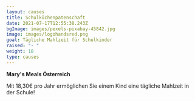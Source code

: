 ```yaml
---
layout: causes
title: Schulküchenpatenschaft
date: 2021-07-17T12:55:38.243Z
bgImage: images/pexels-pixabay-45842.jpg
image: images/logohandsred.png
goal: Tägliche Mahlzeit für Schulkinder
raised: "- "
weight: 18
type: causes
---
```

**Mary's Meals Österreich**

Mit 18,30€ pro Jahr ermöglichen Sie einem Kind eine tägliche Mahlzeit in der Schule!
